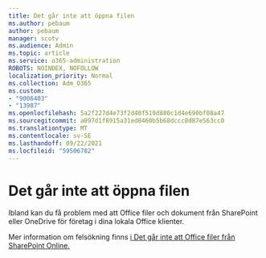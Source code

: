 ```yaml
---
title: Det går inte att öppna filen
ms.author: pebaum
author: pebaum
manager: scotv
ms.audience: Admin
ms.topic: article
ms.service: o365-administration
ROBOTS: NOINDEX, NOFOLLOW
localization_priority: Normal
ms.collection: Adm_O365
ms.custom:
- "9006403"
- "13987"
ms.openlocfilehash: 5a2f227d4e73f2d48f519d880c1d4e690bf08a47
ms.sourcegitcommit: a097d1f8915a31ed8460b5b68dccc8d87e563cc0
ms.translationtype: MT
ms.contentlocale: sv-SE
ms.lasthandoff: 09/22/2021
ms.locfileid: "59506782"
---
```

# <a name="cant-open-file"></a>Det går inte att öppna filen

Ibland kan du få problem med att Office filer och dokument från SharePoint eller OneDrive för företag i dina lokala Office klienter. 

Mer information om felsökning finns [i Det går inte att Office filer från SharePoint Online.](https://docs.microsoft.com/sharepoint/troubleshoot/administration/cant-open-office-files)